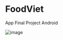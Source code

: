 # FoodViet
App Final Project Android

![image](https://user-images.githubusercontent.com/65383137/159978345-67f48962-0250-4356-85ae-5f2f2a85bfd9.png)


